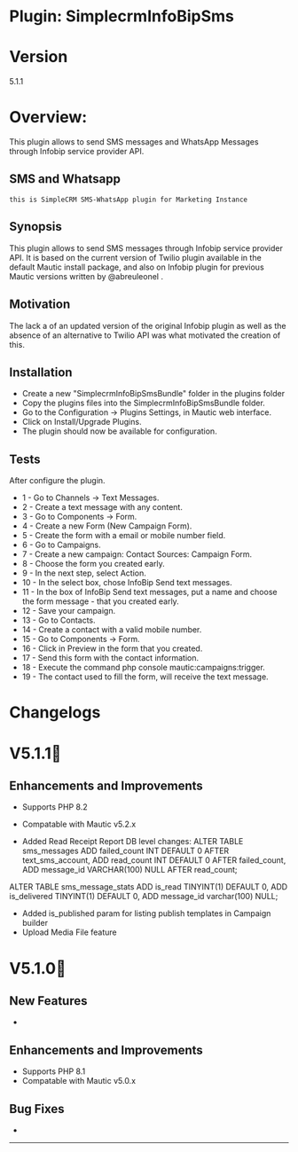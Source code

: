 # Plugin: SimplecrmInfoBipSms

# Version 
5.1.1

# Overview:
This plugin allows to send SMS messages and WhatsApp Messages through Infobip service provider API.

## SMS and Whatsapp
    this is SimpleCRM SMS-WhatsApp plugin for Marketing Instance 
    
## Synopsis

This plugin allows to send SMS messages through Infobip service provider API.
It is based on the current version of Twilio plugin available in the default Mautic install package, and also on Infobip plugin for previous Mautic versions written by @abreuleonel .

## Motivation

The lack a of an updated version of the original Infobip plugin as well as the absence of an alternative to Twilio API was what motivated the creation of this.

## Installation

- Create a new "SimplecrmInfoBipSmsBundle" folder in the plugins folder
- Copy the plugins files into the SimplecrmInfoBipSmsBundle folder.
- Go to the Configuration -> Plugins Settings, in Mautic web interface.
- Click on Install/Upgrade Plugins.
- The plugin should now be available for configuration.

## Tests

After configure the plugin.
- 1 - Go to Channels -> Text Messages.
- 2 - Create a text message with any content.
- 3 - Go to Components -> Form.
- 4 - Create a new Form (New Campaign Form).
- 5 - Create the form with a email or mobile number field.
- 6 - Go to Campaigns.
- 7 - Create a new campaign: Contact Sources: Campaign Form.
- 8 - Choose the form you created early.
- 9 - In the next step, select Action.
- 10 - In the select box, chose InfoBip Send text messages.
- 11 - In the box of InfoBip Send text messages, put a name and choose the form message - that you created early.
- 12 - Save your campaign.
- 13 - Go to Contacts.
- 14 - Create a contact with a valid mobile number.
- 15 - Go to Components -> Form.
- 16 - Click in Preview in the form that you created.
- 17 - Send this form with the contact information.
- 18 - Execute the command php console mautic:campaigns:trigger. 
- 19 - The contact used to fill the form, will receive the text message.



# Changelogs

# V5.1.1🚀

## Enhancements and Improvements
* Supports PHP 8.2
* Compatable with Mautic v5.2.x

* Added Read Receipt Report
DB level changes:
ALTER TABLE sms_messages
ADD failed_count INT DEFAULT 0 AFTER text_sms_account,
ADD read_count INT DEFAULT 0 AFTER failed_count,
ADD message_id VARCHAR(100) NULL AFTER read_count;


ALTER TABLE sms_message_stats
ADD is_read TINYINT(1) DEFAULT 0,
ADD is_delivered TINYINT(1) DEFAULT 0,
ADD message_id varchar(100) NULL;



* Added is_published param for listing publish templates in Campaign builder
* Upload Media File feature


# V5.1.0🚀

## New Features
* 

## Enhancements and Improvements
* Supports PHP 8.1
* Compatable with Mautic v5.0.x

## Bug Fixes
* 


---